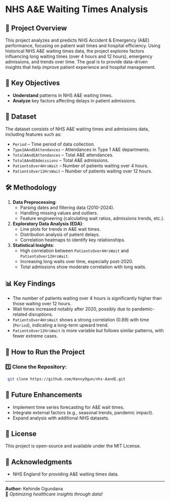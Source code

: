 # NHS A&E Waiting Times Analysis

## 📌 Project Overview

This project analyzes and predicts NHS Accident & Emergency (A&E) performance, focusing on patient wait times and hospital efficiency. Using historical NHS A&E waiting times data, the project explores factors influencing long waiting times (over 4 hours and 12 hours), emergency admissions, and trends over time. The goal is to provide data-driven insights that help improve patient experience and hospital management.

## 🎯 Key Objectives
- **Understand** patterns in NHS A&E waiting times.
- **Analyze** key factors affecting delays in patient admissions.

## 📂 Dataset
The dataset consists of NHS A&E waiting times and admissions data, including features such as:
- `Period` – Time period of data collection.
- `Type1AAndEAttendances` – Attendances in Type 1 A&E departments.
- `TotalAAndEAttendances` – Total A&E attendances.
- `TotalAAndEAdmissions` – Total A&E admissions.
- `PatientsOver4HrsWait` – Number of patients waiting over 4 hours.
- `PatientsOver12HrsWait` – Number of patients waiting over 12 hours.

## 🛠️ Methodology
1. **Data Preprocessing**:
   - Parsing dates and filtering data (2010-2024).
   - Handling missing values and outliers.
   - Feature engineering (calculating wait ratios, admissions trends, etc.).
2. **Exploratory Data Analysis (EDA)**:
   - Line plots for trends in A&E wait times.
   - Distribution analysis of patient delays.
   - Correlation heatmaps to identify key relationships.
3. **Statistical Insights**:
   - High correlation between `PatientsOver4HrsWait` and `PatientsOver12HrsWait`.
   - Increasing long waits over time, especially post-2020.
   - Total admissions show moderate correlation with long waits.


## 📊 Key Findings
- The number of patients waiting over 4 hours is significantly higher than those waiting over 12 hours.
- Wait times increased notably after 2020, possibly due to pandemic-related disruptions.
- `PatientsOver4HrsWait` shows a strong correlation (0.89) with time (`Period`), indicating a long-term upward trend.
- `PatientsOver12HrsWait` is more variable but follows similar patterns, with fewer extreme cases.

## 🚀 How to Run the Project
### 1️⃣ Clone the Repository:
```sh
 git clone https://github.com/KennyOgun/nhs-AandE.git
```


## 📌 Future Enhancements
- Implement time series forecasting for A&E wait times.
- Integrate external factors (e.g., seasonal trends, pandemic impact).
- Expand analysis with additional NHS datasets.

## 📜 License
This project is open-source and available under the MIT License.

## 🙌 Acknowledgments
- NHS England for providing A&E waiting times data.

---
**Author:** Kehinde Ogundana  
🚀 *Optimizing healthcare insights through data!*

